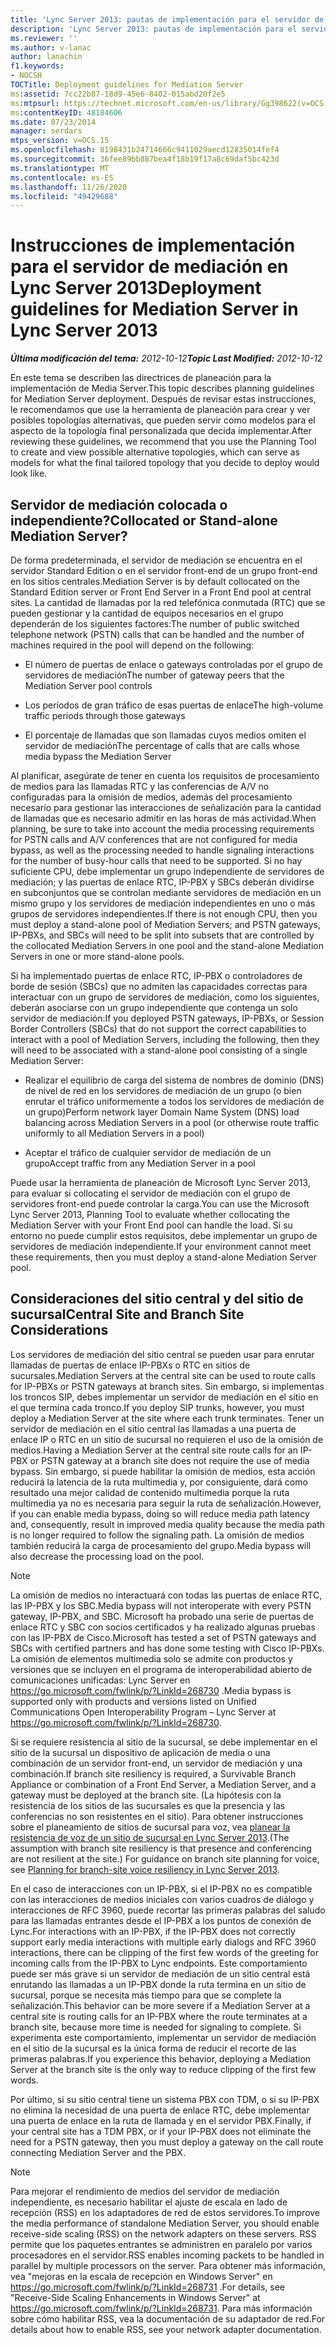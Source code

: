 ```yaml
---
title: 'Lync Server 2013: pautas de implementación para el servidor de mediación'
description: 'Lync Server 2013: pautas de implementación para el servidor de mediación.'
ms.reviewer: ''
ms.author: v-lanac
author: lanachin
f1.keywords:
- NOCSH
TOCTitle: Deployment guidelines for Mediation Server
ms:assetid: 7cc22b87-18d9-45e6-8402-015abd20f2e5
ms:mtpsurl: https://technet.microsoft.com/en-us/library/Gg398622(v=OCS.15)
ms:contentKeyID: 48184606
ms.date: 07/23/2014
manager: serdars
mtps_version: v=OCS.15
ms.openlocfilehash: 8198431b24714666c9411029aecd12835014fef4
ms.sourcegitcommit: 36fee89bb887bea4f18b19f17a8c69daf5bc423d
ms.translationtype: MT
ms.contentlocale: es-ES
ms.lasthandoff: 11/26/2020
ms.locfileid: "49429688"
---
```

# <a name="deployment-guidelines-for-mediation-server-in-lync-server-2013"></a><span data-ttu-id="5b2b0-103">Instrucciones de implementación para el servidor de mediación en Lync Server 2013</span><span class="sxs-lookup"><span data-stu-id="5b2b0-103">Deployment guidelines for Mediation Server in Lync Server 2013</span></span>

<div data-xmlns="http://www.w3.org/1999/xhtml">

<div class="topic" data-xmlns="http://www.w3.org/1999/xhtml" data-msxsl="urn:schemas-microsoft-com:xslt" data-cs="https://msdn.microsoft.com/">

<div data-asp="https://msdn2.microsoft.com/asp">



</div>

<div id="mainSection">

<div id="mainBody"><span data-ttu-id="5b2b0-104">

<span> </span></span><span class="sxs-lookup"><span data-stu-id="5b2b0-104">

<span> </span></span></span>

<span data-ttu-id="5b2b0-105">_**Última modificación del tema:** 2012-10-12_</span><span class="sxs-lookup"><span data-stu-id="5b2b0-105">_**Topic Last Modified:** 2012-10-12_</span></span>

<span data-ttu-id="5b2b0-106">En este tema se describen las directrices de planeación para la implementación de Media Server.</span><span class="sxs-lookup"><span data-stu-id="5b2b0-106">This topic describes planning guidelines for Mediation Server deployment.</span></span> <span data-ttu-id="5b2b0-107">Después de revisar estas instrucciones, le recomendamos que use la herramienta de planeación para crear y ver posibles topologías alternativas, que pueden servir como modelos para el aspecto de la topología final personalizada que decida implementar.</span><span class="sxs-lookup"><span data-stu-id="5b2b0-107">After reviewing these guidelines, we recommend that you use the Planning Tool to create and view possible alternative topologies, which can serve as models for what the final tailored topology that you decide to deploy would look like.</span></span>

<div>

## <a name="collocated-or-stand-alone-mediation-server"></a><span data-ttu-id="5b2b0-108">Servidor de mediación colocada o independiente?</span><span class="sxs-lookup"><span data-stu-id="5b2b0-108">Collocated or Stand-alone Mediation Server?</span></span>

<span data-ttu-id="5b2b0-109">De forma predeterminada, el servidor de mediación se encuentra en el servidor Standard Edition o en el servidor front-end de un grupo front-end en los sitios centrales.</span><span class="sxs-lookup"><span data-stu-id="5b2b0-109">Mediation Server is by default collocated on the Standard Edition server or Front End Server in a Front End pool at central sites.</span></span> <span data-ttu-id="5b2b0-110">La cantidad de llamadas por la red telefónica conmutada (RTC) que se pueden gestionar y la cantidad de equipos necesarios en el grupo dependerán de los siguientes factores:</span><span class="sxs-lookup"><span data-stu-id="5b2b0-110">The number of public switched telephone network (PSTN) calls that can be handled and the number of machines required in the pool will depend on the following:</span></span>

  - <span data-ttu-id="5b2b0-111">El número de puertas de enlace o gateways controladas por el grupo de servidores de mediación</span><span class="sxs-lookup"><span data-stu-id="5b2b0-111">The number of gateway peers that the Mediation Server pool controls</span></span>

  - <span data-ttu-id="5b2b0-112">Los períodos de gran tráfico de esas puertas de enlace</span><span class="sxs-lookup"><span data-stu-id="5b2b0-112">The high-volume traffic periods through those gateways</span></span>

  - <span data-ttu-id="5b2b0-113">El porcentaje de llamadas que son llamadas cuyos medios omiten el servidor de mediación</span><span class="sxs-lookup"><span data-stu-id="5b2b0-113">The percentage of calls that are calls whose media bypass the Mediation Server</span></span>

<span data-ttu-id="5b2b0-114">Al planificar, asegúrate de tener en cuenta los requisitos de procesamiento de medios para las llamadas RTC y las conferencias de A/V no configuradas para la omisión de medios, además del procesamiento necesario para gestionar las interacciones de señalización para la cantidad de llamadas que es necesario admitir en las horas de más actividad.</span><span class="sxs-lookup"><span data-stu-id="5b2b0-114">When planning, be sure to take into account the media processing requirements for PSTN calls and A/V conferences that are not configured for media bypass, as well as the processing needed to handle signaling interactions for the number of busy-hour calls that need to be supported.</span></span> <span data-ttu-id="5b2b0-115">Si no hay suficiente CPU, debe implementar un grupo independiente de servidores de mediación; y las puertas de enlace RTC, IP-PBX y SBCs deberán dividirse en subconjuntos que se controlan mediante servidores de mediación en un mismo grupo y los servidores de mediación independientes en uno o más grupos de servidores independientes.</span><span class="sxs-lookup"><span data-stu-id="5b2b0-115">If there is not enough CPU, then you must deploy a stand-alone pool of Mediation Servers; and PSTN gateways, IP-PBXs, and SBCs will need to be split into subsets that are controlled by the collocated Mediation Servers in one pool and the stand-alone Mediation Servers in one or more stand-alone pools.</span></span>

<span data-ttu-id="5b2b0-116">Si ha implementado puertas de enlace RTC, IP-PBX o controladores de borde de sesión (SBCs) que no admiten las capacidades correctas para interactuar con un grupo de servidores de mediación, como los siguientes, deberán asociarse con un grupo independiente que contenga un solo servidor de mediación:</span><span class="sxs-lookup"><span data-stu-id="5b2b0-116">If you deployed PSTN gateways, IP-PBXs, or Session Border Controllers (SBCs) that do not support the correct capabilities to interact with a pool of Mediation Servers, including the following, then they will need to be associated with a stand-alone pool consisting of a single Mediation Server:</span></span>

  - <span data-ttu-id="5b2b0-117">Realizar el equilibrio de carga del sistema de nombres de dominio (DNS) de nivel de red en los servidores de mediación de un grupo (o bien enrutar el tráfico uniformemente a todos los servidores de mediación de un grupo)</span><span class="sxs-lookup"><span data-stu-id="5b2b0-117">Perform network layer Domain Name System (DNS) load balancing across Mediation Servers in a pool (or otherwise route traffic uniformly to all Mediation Servers in a pool)</span></span>

  - <span data-ttu-id="5b2b0-118">Aceptar el tráfico de cualquier servidor de mediación de un grupo</span><span class="sxs-lookup"><span data-stu-id="5b2b0-118">Accept traffic from any Mediation Server in a pool</span></span>

<span data-ttu-id="5b2b0-119">Puede usar la herramienta de planeación de Microsoft Lync Server 2013, para evaluar si collocating el servidor de mediación con el grupo de servidores front-end puede controlar la carga.</span><span class="sxs-lookup"><span data-stu-id="5b2b0-119">You can use the Microsoft Lync Server 2013, Planning Tool to evaluate whether collocating the Mediation Server with your Front End pool can handle the load.</span></span> <span data-ttu-id="5b2b0-120">Si su entorno no puede cumplir estos requisitos, debe implementar un grupo de servidores de mediación independiente.</span><span class="sxs-lookup"><span data-stu-id="5b2b0-120">If your environment cannot meet these requirements, then you must deploy a stand-alone Mediation Server pool.</span></span>

</div>

<div>

## <a name="central-site-and-branch-site-considerations"></a><span data-ttu-id="5b2b0-121">Consideraciones del sitio central y del sitio de sucursal</span><span class="sxs-lookup"><span data-stu-id="5b2b0-121">Central Site and Branch Site Considerations</span></span>

<span data-ttu-id="5b2b0-122">Los servidores de mediación del sitio central se pueden usar para enrutar llamadas de puertas de enlace IP-PBXs o RTC en sitios de sucursales.</span><span class="sxs-lookup"><span data-stu-id="5b2b0-122">Mediation Servers at the central site can be used to route calls for IP-PBXs or PSTN gateways at branch sites.</span></span> <span data-ttu-id="5b2b0-123">Sin embargo, si implementas los troncos SIP, debes implementar un servidor de mediación en el sitio en el que termina cada tronco.</span><span class="sxs-lookup"><span data-stu-id="5b2b0-123">If you deploy SIP trunks, however, you must deploy a Mediation Server at the site where each trunk terminates.</span></span> <span data-ttu-id="5b2b0-124">Tener un servidor de mediación en el sitio central las llamadas a una puerta de enlace IP o RTC en un sitio de sucursal no requieren el uso de la omisión de medios.</span><span class="sxs-lookup"><span data-stu-id="5b2b0-124">Having a Mediation Server at the central site route calls for an IP-PBX or PSTN gateway at a branch site does not require the use of media bypass.</span></span> <span data-ttu-id="5b2b0-125">Sin embargo, si puede habilitar la omisión de medios, esta acción reducirá la latencia de la ruta multimedia y, por consiguiente, dará como resultado una mejor calidad de contenido multimedia porque la ruta multimedia ya no es necesaria para seguir la ruta de señalización.</span><span class="sxs-lookup"><span data-stu-id="5b2b0-125">However, if you can enable media bypass, doing so will reduce media path latency and, consequently, result in improved media quality because the media path is no longer required to follow the signaling path.</span></span> <span data-ttu-id="5b2b0-126">La omisión de medios también reducirá la carga de procesamiento del grupo.</span><span class="sxs-lookup"><span data-stu-id="5b2b0-126">Media bypass will also decrease the processing load on the pool.</span></span>

<div>


> [!NOTE]  
> <span data-ttu-id="5b2b0-127">La omisión de medios no interactuará con todas las puertas de enlace RTC, las IP-PBX y los SBC.</span><span class="sxs-lookup"><span data-stu-id="5b2b0-127">Media bypass will not interoperate with every PSTN gateway, IP-PBX, and SBC.</span></span> <span data-ttu-id="5b2b0-128">Microsoft ha probado una serie de puertas de enlace RTC y SBC con socios certificados y ha realizado algunas pruebas con las IP-PBX de Cisco.</span><span class="sxs-lookup"><span data-stu-id="5b2b0-128">Microsoft has tested a set of PSTN gateways and SBCs with certified partners and has done some testing with Cisco IP-PBXs.</span></span> <span data-ttu-id="5b2b0-129">La omisión de elementos multimedia solo se admite con productos y versiones que se incluyen en el programa de interoperabilidad abierto de comunicaciones unificadas: Lync Server en <A href="https://go.microsoft.com/fwlink/p/?linkid=268730">https://go.microsoft.com/fwlink/p/?LinkId=268730</A> .</span><span class="sxs-lookup"><span data-stu-id="5b2b0-129">Media bypass is supported only with products and versions listed on Unified Communications Open Interoperability Program – Lync Server at <A href="https://go.microsoft.com/fwlink/p/?linkid=268730">https://go.microsoft.com/fwlink/p/?LinkId=268730</A>.</span></span>



</div>

<span data-ttu-id="5b2b0-130">Si se requiere resistencia al sitio de la sucursal, se debe implementar en el sitio de la sucursal un dispositivo de aplicación de media o una combinación de un servidor front-end, un servidor de mediación y una combinación.</span><span class="sxs-lookup"><span data-stu-id="5b2b0-130">If branch site resiliency is required, a Survivable Branch Appliance or combination of a Front End Server, a Mediation Server, and a gateway must be deployed at the branch site.</span></span> <span data-ttu-id="5b2b0-131">(La hipótesis con la resistencia de los sitios de las sucursales es que la presencia y las conferencias no son resistentes en el sitio). Para obtener instrucciones sobre el planeamiento de sitios de sucursal para voz, vea [planear la resistencia de voz de un sitio de sucursal en Lync Server 2013](lync-server-2013-planning-for-branch-site-voice-resiliency.md).</span><span class="sxs-lookup"><span data-stu-id="5b2b0-131">(The assumption with branch site resiliency is that presence and conferencing are not resilient at the site.) For guidance on branch site planning for voice, see [Planning for branch-site voice resiliency in Lync Server 2013](lync-server-2013-planning-for-branch-site-voice-resiliency.md).</span></span>

<span data-ttu-id="5b2b0-132">En el caso de interacciones con un IP-PBX, si el IP-PBX no es compatible con las interacciones de medios iniciales con varios cuadros de diálogo y interacciones de RFC 3960, puede recortar las primeras palabras del saludo para las llamadas entrantes desde el IP-PBX a los puntos de conexión de Lync.</span><span class="sxs-lookup"><span data-stu-id="5b2b0-132">For interactions with an IP-PBX, if the IP-PBX does not correctly support early media interactions with multiple early dialogs and RFC 3960 interactions, there can be clipping of the first few words of the greeting for incoming calls from the IP-PBX to Lync endpoints.</span></span> <span data-ttu-id="5b2b0-133">Este comportamiento puede ser más grave si un servidor de mediación de un sitio central está enrutando las llamadas a un IP-PBX donde la ruta termina en un sitio de sucursal, porque se necesita más tiempo para que se complete la señalización.</span><span class="sxs-lookup"><span data-stu-id="5b2b0-133">This behavior can be more severe if a Mediation Server at a central site is routing calls for an IP-PBX where the route terminates at a branch site, because more time is needed for signaling to complete.</span></span> <span data-ttu-id="5b2b0-134">Si experimenta este comportamiento, implementar un servidor de mediación en el sitio de la sucursal es la única forma de reducir el recorte de las primeras palabras.</span><span class="sxs-lookup"><span data-stu-id="5b2b0-134">If you experience this behavior, deploying a Mediation Server at the branch site is the only way to reduce clipping of the first few words.</span></span>

<span data-ttu-id="5b2b0-135">Por último, si su sitio central tiene un sistema PBX con TDM, o si su IP-PBX no elimina la necesidad de una puerta de enlace RTC, debe implementar una puerta de enlace en la ruta de llamada y en el servidor PBX.</span><span class="sxs-lookup"><span data-stu-id="5b2b0-135">Finally, if your central site has a TDM PBX, or if your IP-PBX does not eliminate the need for a PSTN gateway, then you must deploy a gateway on the call route connecting Mediation Server and the PBX.</span></span>

<div>


> [!NOTE]  
> <span data-ttu-id="5b2b0-136">Para mejorar el rendimiento de medios del servidor de mediación independiente, es necesario habilitar el ajuste de escala en lado de recepción (RSS) en los adaptadores de red de estos servidores.</span><span class="sxs-lookup"><span data-stu-id="5b2b0-136">To improve the media performance of standalone Mediation Server, you should enable receive-side scaling (RSS) on the network adapters on these servers.</span></span> <span data-ttu-id="5b2b0-137">RSS permite que los paquetes entrantes se administren en paralelo por varios procesadores en el servidor.</span><span class="sxs-lookup"><span data-stu-id="5b2b0-137">RSS enables incoming packets to be handled in parallel by multiple processors on the server.</span></span> <span data-ttu-id="5b2b0-138">Para obtener más información, vea "mejoras en la escala de recepción en Windows Server" en <A href="https://go.microsoft.com/fwlink/p/?linkid=268731">https://go.microsoft.com/fwlink/p/?LinkId=268731</A> .</span><span class="sxs-lookup"><span data-stu-id="5b2b0-138">For details, see "Receive-Side Scaling Enhancements in Windows Server" at <A href="https://go.microsoft.com/fwlink/p/?linkid=268731">https://go.microsoft.com/fwlink/p/?LinkId=268731</A>.</span></span> <span data-ttu-id="5b2b0-139">Para más información sobre cómo habilitar RSS, vea la documentación de su adaptador de red.</span><span class="sxs-lookup"><span data-stu-id="5b2b0-139">For details about how to enable RSS, see your network adapter documentation.</span></span>



<span data-ttu-id="5b2b0-140"></div>

</div>

</div>

<span> </span>

</div>

</div>

</span><span class="sxs-lookup"><span data-stu-id="5b2b0-140"></div>

</div>

</div>

<span> </span>

</div>

</div>

</span></span></div>

